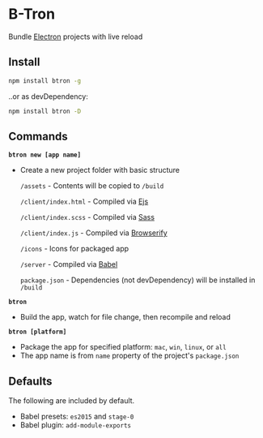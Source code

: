 
# B-Tron

Bundle [Electron](http://electron.atom.io/) projects with live reload

## Install

```bash
npm install btron -g
```

..or as devDependency:

```bash
npm install btron -D
```

## Commands

**`btron new [app name]`**

- Create a new project folder with basic structure

  `/assets` - Contents will be copied to `/build`

  `/client/index.html` - Compiled via [Ejs](http://ejs.co/)

  `/client/index.scss` - Compiled via [Sass](https://sass-lang.com/)

  `/client/index.js` - Compiled via [Browserify](http://browserify.org/)

  `/icons` - Icons for packaged app

  `/server` - Compiled via [Babel](https://babeljs.io/)

  `package.json` - Dependencies (not devDependency) will be installed in `/build`

**`btron`**

- Build the app, watch for file change, then recompile and reload

**`btron [platform]`**

- Package the app for specified platform: `mac`, `win`, `linux`, or `all`
- The app name is from `name` property of the project's `package.json`

## Defaults

The following are included by default.

- Babel presets: `es2015` and `stage-0`
- Babel plugin: `add-module-exports`
